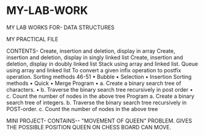 # MY-LAB-WORK
MY LAB WORKS FOR- DATA STRUCTURES

MY PRACTICAL FILE 

CONTENTS-
Create, insertion and deletion, display in array 
Create, insertion and deletion, display in singly linked list 
Create, insertion and deletion, display in doubly linked list 
Stack using array and linked list. 
Queue using array and linked list 
To convert a given infix operation to postfix operation. 
Sorting methods 46-51
• Bubble
• Selection
• Insertion
Sorting methods 
• Quick 
• Merge 
Program
• a. Create a binary search tree of characters. 
• b. Traverse the binary search tree recursively in post order
• c. Count the number of nodes in the above tree
Program 
a. Create a binary search tree of integers. 
b. Traverse the binary search tree recursively in POST-order.
c. Count the number of nodes in the above tree

MINI PROJECT- CONTAINS--
"MOVEMENT OF QUEEN" PROBLEM. GIVES THE POSSIBLE POSITION QUEEN ON CHESS BOARD CAN MOVE.
